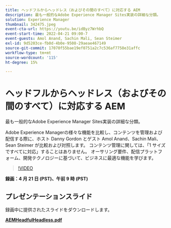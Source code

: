 ```yaml
---
title: ヘッドフルからヘッドレス（およびその間のすべて）に対応する AEM
description: 最も一般的なAdobe Experience Manager Sites実装の詳細な分類。
solution: Experience Manager
thumbnail: 342475.jpeg
event-cta-url: https://youtu.be/idByz7WrhbQ
event-start-time: 2022-04-21 09:00-7
event-guests: Amol Anand, Sachin Mali, Sean Steimer
exl-id: 9d5203ce-fb0d-4b0e-9508-29aeae467149
source-git-commit: 17070f55bae19ef0751a2c7c536af7758e31affc
workflow-type: tm+mt
source-wordcount: '115'
ht-degree: 15%

---
```


# ヘッドフルからヘッドレス（およびその間のすべて）に対応する AEM

最も一般的なAdobe Experience Manager Sites実装の詳細な分類。

Adobe Experience Managerの様々な機能を比較し、コンテンツを管理および配信する際に、ホスト Danny Gordon とゲスト Amol Anand、Sachin Mali、Sean Steimer が比較および対照します。 コンテンツ管理に関しては、「1 サイズですべてに対応」することはありません。 オーサリング要件、配信プラットフォーム、開発テクノロジーに基づいて、ビジネスに最適な機能を学びます。

>[!VIDEO](https://video.tv.adobe.com/v/342475/?quality=12&learn=on)

**録画：4 月 21 日 (PST)、午前 9 時 (PST)**

## プレゼンテーションスライド

録画中に提供されたスライドをダウンロードします。

**[AEMHeadfulHeadless.pdf](../assets/documents/AEMHeadfulHeadless.pdf)**
